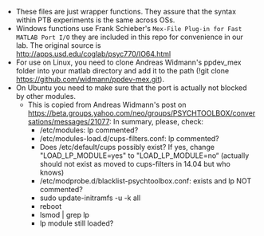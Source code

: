* These files are just wrapper functions. They assure that the syntax within PTB experiments is the same across OSs.
* Windows functions use Frank Schieber's `Mex-File Plug-in for Fast MATLAB Port I/O` they are included in this repo for convenience in our lab. The original source is http://apps.usd.edu/coglab/psyc770/IO64.html
* For use on Linux, you need to clone Andreas Widmann's ppdev_mex folder into your matlab directory and add it to the path (!git clone https://github.com/widmann/ppdev-mex.git).
* On Ubuntu you need to make sure that the port is actually not blocked by other modules.
    * This is copied from Andreas Widmann's post on https://beta.groups.yahoo.com/neo/groups/PSYCHTOOLBOX/conversations/messages/21077:
        In summary, please, check:
        * /etc/modules: lp commented?
        * /etc/modules-load.d/cups-filters.conf: lp commented?
        * Does /etc/default/cups possibly exist? If yes, change "LOAD_LP_MODULE=yes" to "LOAD_LP_MODULE=no“ (actually should not exist as moved to cups-filters in 14.04 but who knows)
        * /etc/modprobe.d/blacklist-psychtoolbox.conf: exists and lp NOT commented?
        * sudo update-initramfs -u -k all
        * reboot
        * lsmod | grep lp
        * lp module still loaded?